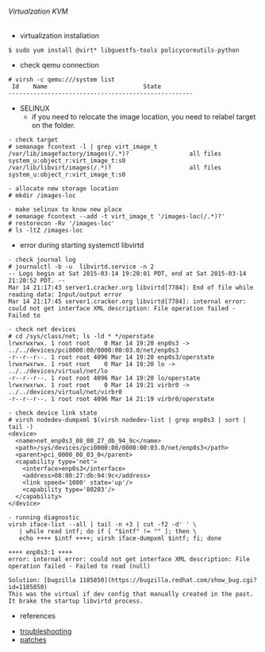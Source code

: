 ###### Virtualzation KVM
* virtualization installation
```
$ sudo yum install @virt* libguestfs-tools policycoreutils-python
```
* check qemu connection
```
# virsh -c qemu:///system list
 Id    Name                           State
----------------------------------------------------
```
* SELINUX
  - if you need to relocate the image location, you need to relabel target on the folder.
```
- check target
# semanage fcontext -l | grep virt_image_t
/var/lib/imagefactory/images(/.*)?                 all files          system_u:object_r:virt_image_t:s0
/var/lib/libvirt/images(/.*)?                      all files          system_u:object_r:virt_image_t:s0

- allocate new storage location
# mkdir /images-loc

- make selinux to know new place
# semanage fcontext --add -t virt_image_t '/images-loc(/.*)?'
# restorecon -Rv '/images-loc'
# ls -ltZ /images-loc
```
* error during starting systemctl libvirtd 
```
- check journal log
# journalctl -b -u  libvirtd.service -n 2
-- Logs begin at Sat 2015-03-14 19:20:01 PDT, end at Sat 2015-03-14 21:20:52 PDT. --
Mar 14 21:17:43 server1.cracker.org libvirtd[7784]: End of file while reading data: Input/output error
Mar 14 21:17:45 server1.cracker.org libvirtd[7784]: internal error: could not get interface XML description: File operation failed - Failed to

- check net devices
# cd /sys/class/net; ls -ld * */operstate
lrwxrwxrwx. 1 root root    0 Mar 14 19:20 enp0s3 -> ../../devices/pci0000:00/0000:00:03.0/net/enp0s3
-r--r--r--. 1 root root 4096 Mar 14 19:20 enp0s3/operstate
lrwxrwxrwx. 1 root root    0 Mar 14 19:20 lo -> ../../devices/virtual/net/lo
-r--r--r--. 1 root root 4096 Mar 14 19:20 lo/operstate
lrwxrwxrwx. 1 root root    0 Mar 14 19:21 virbr0 -> ../../devices/virtual/net/virbr0
-r--r--r--. 1 root root 4096 Mar 14 21:19 virbr0/operstate

- check device link state
# virsh nodedev-dumpxml $(virsh nodedev-list | grep enp0s3 | sort | tail -)
<device>
  <name>net_enp0s3_08_00_27_db_94_9c</name>
  <path>/sys/devices/pci0000:00/0000:00:03.0/net/enp0s3</path>
  <parent>pci_0000_00_03_0</parent>
  <capability type='net'>
    <interface>enp0s3</interface>
    <address>08:00:27:db:94:9c</address>
    <link speed='1000' state='up'/>
    <capability type='80203'/>
  </capability>
</device>

- running diagnostic
virsh iface-list --all | tail -n +3 | cut -f2 -d' ' \
   | while read intf; do if [ "$intf" != "" ]; then \
   echo ++++ $intf ++++; virsh iface-dumpxml $intf; fi; done

++++ enp0s3:1 ++++
error: internal error: could not get interface XML description: File operation failed - Failed to read (null)

Solution: [bugzilla 1185850](https://bugzilla.redhat.com/show_bug.cgi?id=1185850)
This was the virtual if dev config that manually created in the past. It brake the startup libvirtd process.
```
* references
- [troubleshooting](https://access.redhat.com/documentation/en-US/Red_Hat_Enterprise_Linux/7/html/Virtualization_Deployment_and_Administration_Guide/sect-Troubleshooting-Common_libvirt_errors_and_troubleshooting.html)
- [patches](https://rhn.redhat.com/errata/RHBA-2015-0427.html#Red%20Hat%20Enterprise%20Linux%20Server%20%28v.%207%29)
